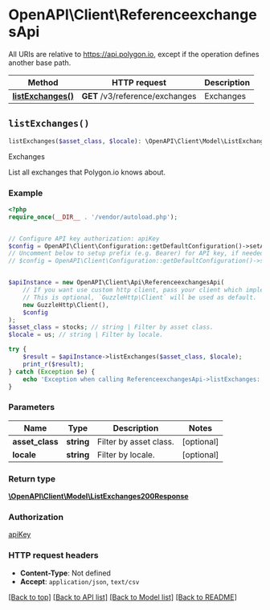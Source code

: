 # OpenAPI\Client\ReferenceexchangesApi

All URIs are relative to https://api.polygon.io, except if the operation defines another base path.

| Method | HTTP request | Description |
| ------------- | ------------- | ------------- |
| [**listExchanges()**](ReferenceexchangesApi.md#listExchanges) | **GET** /v3/reference/exchanges | Exchanges |


## `listExchanges()`

```php
listExchanges($asset_class, $locale): \OpenAPI\Client\Model\ListExchanges200Response
```

Exchanges

List all exchanges that Polygon.io knows about.

### Example

```php
<?php
require_once(__DIR__ . '/vendor/autoload.php');


// Configure API key authorization: apiKey
$config = OpenAPI\Client\Configuration::getDefaultConfiguration()->setApiKey('apiKey', 'YOUR_API_KEY');
// Uncomment below to setup prefix (e.g. Bearer) for API key, if needed
// $config = OpenAPI\Client\Configuration::getDefaultConfiguration()->setApiKeyPrefix('apiKey', 'Bearer');


$apiInstance = new OpenAPI\Client\Api\ReferenceexchangesApi(
    // If you want use custom http client, pass your client which implements `GuzzleHttp\ClientInterface`.
    // This is optional, `GuzzleHttp\Client` will be used as default.
    new GuzzleHttp\Client(),
    $config
);
$asset_class = stocks; // string | Filter by asset class.
$locale = us; // string | Filter by locale.

try {
    $result = $apiInstance->listExchanges($asset_class, $locale);
    print_r($result);
} catch (Exception $e) {
    echo 'Exception when calling ReferenceexchangesApi->listExchanges: ', $e->getMessage(), PHP_EOL;
}
```

### Parameters

| Name | Type | Description  | Notes |
| ------------- | ------------- | ------------- | ------------- |
| **asset_class** | **string**| Filter by asset class. | [optional] |
| **locale** | **string**| Filter by locale. | [optional] |

### Return type

[**\OpenAPI\Client\Model\ListExchanges200Response**](../Model/ListExchanges200Response.md)

### Authorization

[apiKey](../../README.md#apiKey)

### HTTP request headers

- **Content-Type**: Not defined
- **Accept**: `application/json`, `text/csv`

[[Back to top]](#) [[Back to API list]](../../README.md#endpoints)
[[Back to Model list]](../../README.md#models)
[[Back to README]](../../README.md)
